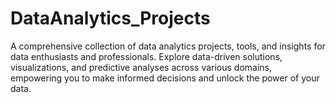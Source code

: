 # DataAnalytics_Projects
A comprehensive collection of data analytics projects, tools, and insights for data enthusiasts and professionals. Explore data-driven solutions, visualizations, and predictive analyses across various domains, empowering you to make informed decisions and unlock the power of your data.  

